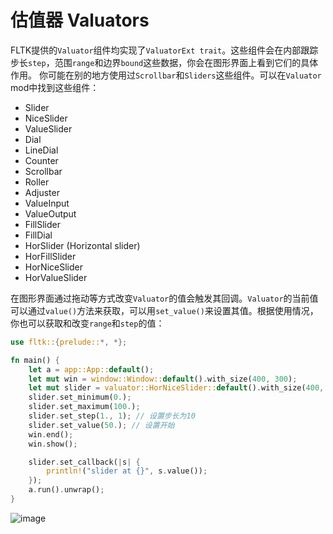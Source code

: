 # 估值器 Valuators

FLTK提供的`Valuator`组件均实现了`ValuatorExt trait`。这些组件会在内部跟踪步长`step`，范围`range`和边界`bound`这些数据，你会在图形界面上看到它们的具体作用。
你可能在别的地方使用过`Scrollbar`和`Sliders`这些组件。可以在`Valuator` mod中找到这些组件：

- Slider
- NiceSlider
- ValueSlider
- Dial
- LineDial
- Counter
- Scrollbar
- Roller
- Adjuster
- ValueInput
- ValueOutput
- FillSlider
- FillDial
- HorSlider (Horizontal slider)
- HorFillSlider
- HorNiceSlider
- HorValueSlider

在图形界面通过拖动等方式改变`Valuator`的值会触发其回调。`Valuator`的当前值可以通过`value()`方法来获取，可以用`set_value()`来设置其值。根据使用情况，你也可以获取和改变`range`和`step`的值：
```rust
use fltk::{prelude::*, *};

fn main() {
    let a = app::App::default();
    let mut win = window::Window::default().with_size(400, 300);
    let mut slider = valuator::HorNiceSlider::default().with_size(400, 20).center_of_parent();
    slider.set_minimum(0.);
    slider.set_maximum(100.);
    slider.set_step(1., 1); // 设置步长为10
    slider.set_value(50.); // 设置开始
    win.end();
    win.show();

    slider.set_callback(|s| {
        println!("slider at {}", s.value());
    });
    a.run().unwrap();
}
```

![image](https://user-images.githubusercontent.com/37966791/145727188-4ac06d45-7fd1-44f7-9adc-366d9bb79d8f.png)